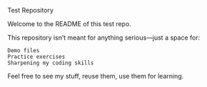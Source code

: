 Test Repository

Welcome to the README of this test repo.

This repository isn’t meant for anything serious—just a space for:

    Demo files
    Practice exercises
    Sharpening my coding skills

Feel free to see my stuff, reuse them, use them for learning.
